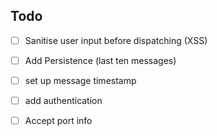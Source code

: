 


## Todo

- [ ] Sanitise user input before dispatching (XSS)
- [ ] Add Persistence (last ten messages)
- [ ] set up message timestamp
- [ ] add authentication
- [ ] Accept port info

